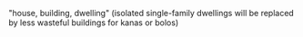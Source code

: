 ---
---
"house, building, dwelling" (isolated single-family dwellings will be replaced by less wasteful buildings for kanas or bolos)
